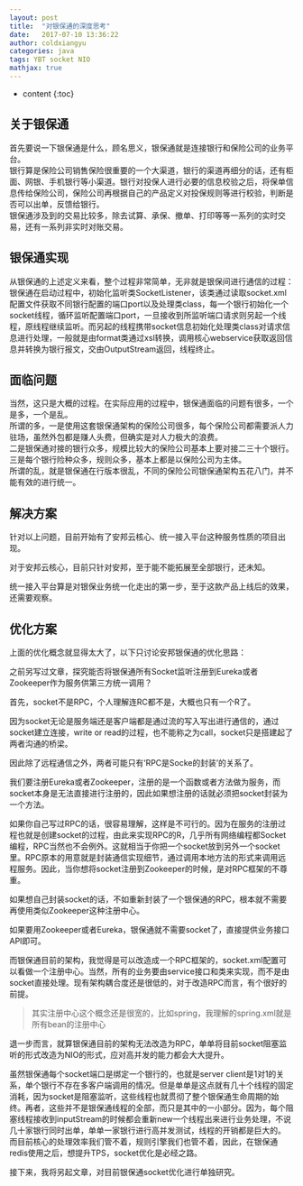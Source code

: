 ```yaml
---
layout: post
title:  "对银保通的深度思考"
date:   2017-07-10 13:36:22
author: coldxiangyu
categories: java
tags: YBT socket NIO
mathjax: true
---
```


* content
{:toc}


## 关于银保通

首先要说一下银保通是什么，顾名思义，银保通就是连接银行和保险公司的业务平台。  
银行算是保险公司销售保险很重要的一个大渠道，银行的渠道再细分的话，还有柜面、网银、手机银行等小渠道。银行对投保人进行必要的信息校验之后，将保单信息传给保险公司，保险公司再根据自己的产品定义对投保规则等进行校验，判断是否可以出单，反馈给银行。  
银保通涉及到的交易比较多，除去试算、承保、撤单、打印等等一系列的实时交易，还有一系列非实时对账交易。





## 银保通实现
从银保通的上述定义来看，整个过程非常简单，无非就是银保间进行通信的过程：  
银保通在启动过程中，初始化监听类SocketListener，该类通过读取socket.xml配置文件获取不同银行配置的端口port以及处理类class，每一个银行初始化一个socket线程，循环监听配置端口port，一旦接收到所监听端口请求则另起一个线程，原线程继续监听。而另起的线程携带socket信息初始化处理类class对请求信息进行处理，一般就是由format类通过xsl转换，调用核心webservice获取返回信息并转换为银行报文，交由OutputStream返回，线程终止。

## 面临问题
当然，这只是大概的过程。在实际应用的过程中，银保通面临的问题有很多，一个是多，一个是乱。  
所谓的多，一是使用这套银保通架构的保险公司很多，每个保险公司都需要派人力驻场，虽然外包都是赚人头费，但确实是对人力极大的浪费。  
二是银保通对接的银行众多，规模比较大的保险公司基本上要对接二三十个银行。  
三是每个银行险种众多，规则众多，基本上都是以保险公司为主体。  
所谓的乱，就是银保通在行版本很乱，不同的保险公司银保通架构五花八门，并不能有效的进行统一。

## 解决方案

针对以上问题，目前开始有了安邦云核心、统一接入平台这种服务性质的项目出现。

对于安邦云核心，目前只针对安邦，至于能不能拓展至全部银行，还未知。

统一接入平台算是对银保业务统一化走出的第一步，至于这款产品上线后的效果，还需要观察。

## 优化方案
上面的优化概念就显得太大了，以下只讨论安邦银保通的优化思路：

之前另写过文章，探究能否将银保通所有Socket监听注册到Eureka或者Zookeeper作为服务供第三方统一调用？  

首先，socket不是RPC，个人理解连RC都不是，大概也只有一个R了。  

因为socket无论是服务端还是客户端都是通过流的写入写出进行通信的，通过socket建立连接，write or read的过程，也不能称之为call，socket只是搭建起了两者沟通的桥梁。  

因此除了远程通信之外，两者可能只有‘RPC是Socke的封装’的关系了。  

我们要注册Eureka或者Zookeeper，注册的是一个函数或者方法做为服务，而socket本身是无法直接进行注册的，因此如果想注册的话就必须把socket封装为一个方法。  

如果你自己写过RPC的话，很容易理解，这样是不可行的。因为在服务的注册过程也就是创建socket的过程，由此来实现RPC的R，几乎所有网络编程都Socket编程，RPC当然也不会例外。这就相当于你把一个socket放到另外一个socket里。RPC原本的用意就是封装通信实现细节，通过调用本地方法的形式来调用远程服务。因此，当你想将socket注册到Zookeeper的时候，是对RPC框架的不尊重。  

如果想自己封装socket的话，不如重新封装了一个银保通的RPC，根本就不需要再使用类似Zookeeper这种注册中心。  

如果要用Zookeeper或者Eureka，银保通就不需要socket了，直接提供业务接口API即可。
  
而银保通目前的架构，我觉得是可以改造成一个RPC框架的，socket.xml配置可以看做一个注册中心。当然，所有的业务要由service接口和类来实现，而不是由socket直接处理。现有架构耦合度还是很低的，对于改造RPC而言，有个很好的前提。

>其实注册中心这个概念还是很宽的，比如spring，我理解的spring.xml就是所有bean的注册中心

退一步而言，就算银保通目前的架构无法改造为RPC，单单将目前socket阻塞监听的形式改造为NIO的形式，应对高并发的能力都会大大提升。

虽然银保通每个socket端口是绑定一个银行的，也就是server client是1对1的关系，单个银行不存在多客户端调用的情况。但是单单是这点就有几十个线程的固定消耗，因为socket是阻塞监听，这些线程也就贯彻了整个银保通生命周期的始终。再者，这些并不是银保通线程的全部，而只是其中的一小部分。因为，每个阻塞线程接收到inputStream的时候都会重新new一个线程出来进行业务处理，不说几十家银行同时出单，单单一家银行进行高并发测试，线程的开销都是巨大的。  
而目前核心的处理效率我们管不着，规则引擎我们也管不着，因此，在银保通redis使用之后，想提升TPS，socket优化是必经之路。
  
接下来，我将另起文章，对目前银保通socket优化进行单独研究。
